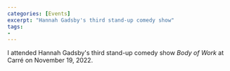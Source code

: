 ```yaml
---
categories: [Events]
excerpt: "Hannah Gadsby's third stand-up comedy show"
tags:
- 
---
```

I attended Hannah Gadsby's third stand-up comedy show _Body of Work_ at Carré on November 19, 2022.